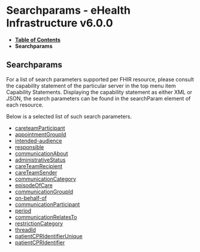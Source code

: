 # Searchparams - eHealth Infrastructure v6.0.0

* [**Table of Contents**](toc.md)
* **Searchparams**

## Searchparams

For a list of search parameters supported per FHIR resource, please consult the capability statement of the particular server in the top menu item Capability Statements. Displaying the capability statement as either XML or JSON, the search parameters can be found in the searchParam element of each resource.

Below is a selected list of such search parameters.

* [careteamParticipant](SearchParameter-ehealth-appointment-search-careteam-participant.md)
* [appointmentGroupId](SearchParameter-ehealth-appointment-search-groupId.md)
* [intended-audience](SearchParameter-ehealth-appointment-search-intended-audience.md)
* [responsible](SearchParameter-ehealth-appointment-search-responsible.md)
* [communicationAbout](SearchParameter-ehealth-communication-search-communicationAbout.md)
* [administrativeStatus](SearchParameter-ehealth-communication-search-administrativeStatus.md)
* [careTeamRecipient](SearchParameter-ehealth-communication-search-careTeamRecipient.md)
* [careTeamSender](SearchParameter-ehealth-communication-search-careTeamSender.md)
* [communicationCategory](SearchParameter-ehealth-communication-search-communicationCategory.md)
* [episodeOfCare](SearchParameter-ehealth-communication-search-episodeOfCare.md)
* [communicationGroupId](SearchParameter-ehealth-communication-search-groupId.md)
* [on-behalf-of](SearchParameter-ehealth-communication-search-on-behalf-of.md)
* [communicationParticipant](SearchParameter-ehealth-communication-search-participant.md)
* [period](SearchParameter-ehealth-communication-search-period.md)
* [communicationRelatesTo](SearchParameter-ehealth-communication-search-relates-to.md)
* [restrictionCategory](SearchParameter-ehealth-communication-search-restrictionCategory.md)
* [threadId](SearchParameter-ehealth-communication-search-threadId.md)
* [patientCPRIdentifierUnique](SearchParameter-ehealth-patient-search-cpridentifier-unique.md)
* [patientCPRIdentifier](SearchParameter-ehealth-patient-search-cpridentifier.md)

